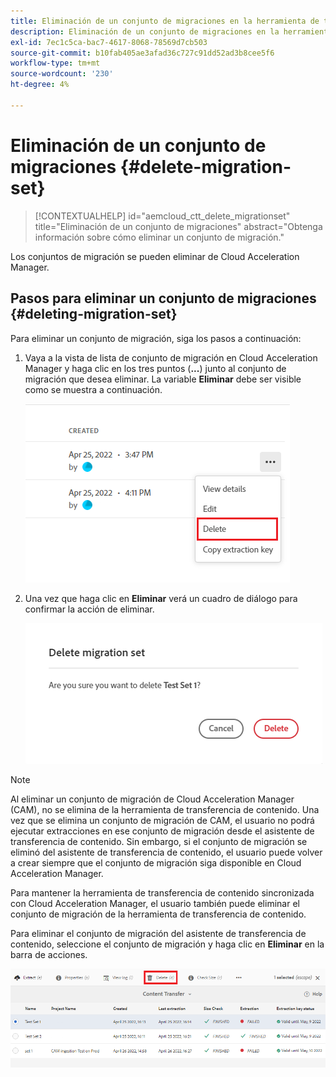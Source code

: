 ```yaml
---
title: Eliminación de un conjunto de migraciones en la herramienta de transferencia de contenido
description: Eliminación de un conjunto de migraciones en la herramienta de transferencia de contenido
exl-id: 7ec1c5ca-bac7-4617-8068-78569d7cb503
source-git-commit: b10fab405ae3afad36c727c91dd52ad3b8cee5f6
workflow-type: tm+mt
source-wordcount: '230'
ht-degree: 4%

---
```


# Eliminación de un conjunto de migraciones {#delete-migration-set}

>[!CONTEXTUALHELP]
>id="aemcloud_ctt_delete_migrationset"
>title="Eliminación de un conjunto de migraciones"
>abstract="Obtenga información sobre cómo eliminar un conjunto de migración."

Los conjuntos de migración se pueden eliminar de Cloud Acceleration Manager.

## Pasos para eliminar un conjunto de migraciones {#deleting-migration-set}

Para eliminar un conjunto de migración, siga los pasos a continuación:

1. Vaya a la vista de lista de conjunto de migración en Cloud Acceleration Manager y haga clic en los tres puntos (**...**) junto al conjunto de migración que desea eliminar. La variable **Eliminar** debe ser visible como se muestra a continuación.

   ![imagen](/help/journey-migration/content-transfer-tool/assets-ctt/migration-delete1.png)

1. Una vez que haga clic en **Eliminar** verá un cuadro de diálogo para confirmar la acción de eliminar.

   ![imagen](/help/journey-migration/content-transfer-tool/assets-ctt/migration-delete2.png)

>[!NOTE]
>
>Al eliminar un conjunto de migración de Cloud Acceleration Manager (CAM), no se elimina de la herramienta de transferencia de contenido. Una vez que se elimina un conjunto de migración de CAM, el usuario no podrá ejecutar extracciones en ese conjunto de migración desde el asistente de transferencia de contenido. Sin embargo, si el conjunto de migración se eliminó del asistente de transferencia de contenido, el usuario puede volver a crear siempre que el conjunto de migración siga disponible en Cloud Acceleration Manager.
>
>Para mantener la herramienta de transferencia de contenido sincronizada con Cloud Acceleration Manager, el usuario también puede eliminar el conjunto de migración de la herramienta de transferencia de contenido.

Para eliminar el conjunto de migración del asistente de transferencia de contenido, seleccione el conjunto de migración y haga clic en **Eliminar** en la barra de acciones.

![imagen](/help/journey-migration/content-transfer-tool/assets-ctt/cttcam27.png)
